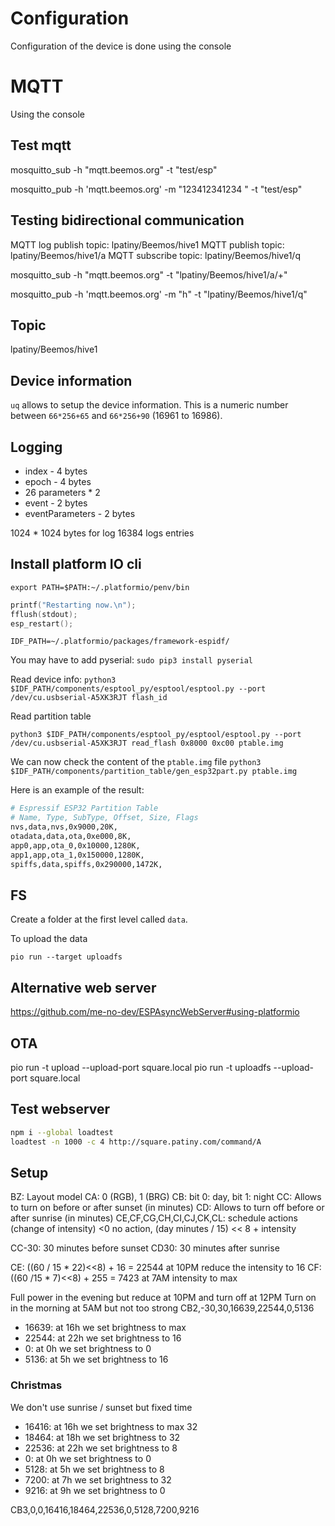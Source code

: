 # Configuration

Configuration of the device is done using the console

# MQTT

Using the console

## Test mqtt

mosquitto_sub -h "mqtt.beemos.org" -t "test/esp"

mosquitto_pub -h 'mqtt.beemos.org' -m "123412341234 " -t "test/esp"

## Testing bidirectional communication

MQTT log publish topic: lpatiny/Beemos/hive1
MQTT publish topic: lpatiny/Beemos/hive1/a
MQTT subscribe topic: lpatiny/Beemos/hive1/q

mosquitto_sub -h "mqtt.beemos.org" -t "lpatiny/Beemos/hive1/a/+"

mosquitto_pub -h 'mqtt.beemos.org' -m "h" -t "lpatiny/Beemos/hive1/q"

## Topic

lpatiny/Beemos/hive1

## Device information

`uq` allows to setup the device information. This is a numeric number between `66*256+65` and `66*256+90` (16961 to 16986).

## Logging

- index - 4 bytes
- epoch - 4 bytes
- 26 parameters \* 2
- event - 2 bytes
- eventParameters - 2 bytes

1024 \* 1024 bytes for log
16384 logs entries

## Install platform IO cli

`export PATH=$PATH:~/.platformio/penv/bin`

```cpp
printf("Restarting now.\n");
fflush(stdout);
esp_restart();
```

`IDF_PATH=~/.platformio/packages/framework-espidf/`

You may have to add pyserial:
`sudo pip3 install pyserial`

Read device info:
`python3 $IDF_PATH/components/esptool_py/esptool/esptool.py --port /dev/cu.usbserial-A5XK3RJT flash_id`

Read partition table

`python3 $IDF_PATH/components/esptool_py/esptool/esptool.py --port /dev/cu.usbserial-A5XK3RJT read_flash 0x8000 0xc00 ptable.img`

We can now check the content of the `ptable.img` file
`python3 $IDF_PATH/components/partition_table/gen_esp32part.py ptable.img`

Here is an example of the result:

```bash
# Espressif ESP32 Partition Table
# Name, Type, SubType, Offset, Size, Flags
nvs,data,nvs,0x9000,20K,
otadata,data,ota,0xe000,8K,
app0,app,ota_0,0x10000,1280K,
app1,app,ota_1,0x150000,1280K,
spiffs,data,spiffs,0x290000,1472K,
```

## FS

Create a folder at the first level called `data`.

To upload the data

`pio run --target uploadfs`

## Alternative web server

https://github.com/me-no-dev/ESPAsyncWebServer#using-platformio

## OTA

pio run -t upload --upload-port square.local
pio run -t uploadfs --upload-port square.local

## Test webserver

```bash
npm i --global loadtest
loadtest -n 1000 -c 4 http://square.patiny.com/command/A
```

## Setup

BZ: Layout model
CA: 0 (RGB), 1 (BRG)
CB: bit 0: day, bit 1: night
CC: Allows to turn on before or after sunset (in minutes)
CD: Allows to turn off before or after sunrise (in minutes)
CE,CF,CG,CH,CI,CJ,CK,CL: schedule actions (change of intensity)
<0 no action, (day minutes / 15) << 8 + intensity

CC-30: 30 minutes before sunset
CD30: 30 minutes after sunrise

CE: ((60 / 15 \* 22)<<8) + 16 = 22544 at 10PM reduce the intensity to 16
CF: ((60 /15 \* 7)<<8) + 255 = 7423 at 7AM intensity to max

Full power in the evening but reduce at 10PM and turn off at 12PM
Turn on in the morning at 5AM but not too strong
CB2,-30,30,16639,22544,0,5136

- 16639: at 16h we set brightness to max
- 22544: at 22h we set brightness to 16
- 0: at 0h we set brightness to 0
- 5136: at 5h we set brightness to 16

### Christmas

We don't use sunrise / sunset but fixed time

- 16416: at 16h we set brightness to max 32
- 18464: at 18h we set brightness to 32
- 22536: at 22h we set brightness to 8
- 0: at 0h we set brightness to 0
- 5128: at 5h we set brightness to 8
- 7200: at 7h we set brightness to 32
- 9216: at 9h we set brightness to 0

CB3,0,0,16416,18464,22536,0,5128,7200,9216
